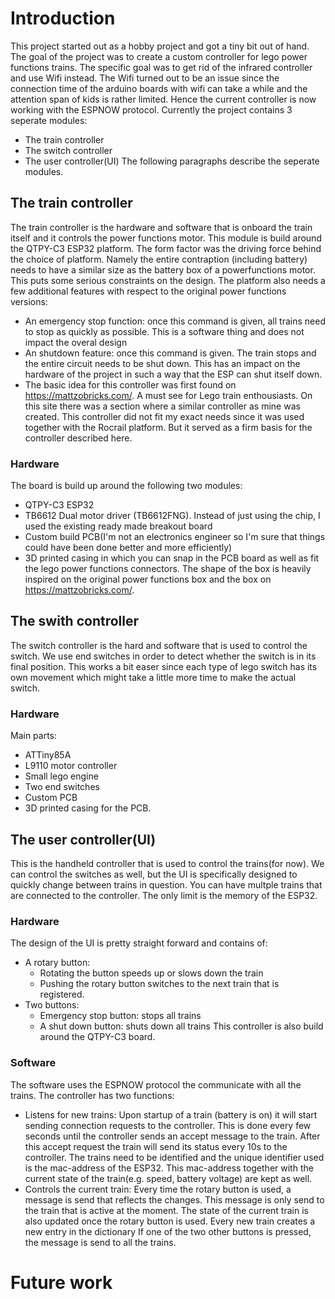 # Introduction
This project started out as a hobby project and got a tiny bit out of hand. The goal of the project was to create a custom controller for lego power functions trains. 
The specific goal was to get rid of the infrared controller and use Wifi instead. The Wifi turned out to be an issue since the connection time of the arduino boards with wifi can take a while and the attention span of 
kids is rather limited. Hence the current controller is now working with the ESPNOW protocol. 
Currently the project contains 3 seperate modules:
+ The train controller
+ The switch controller
+ The user controller(UI)
The following paragraphs describe the seperate modules.

## The train controller
The train controller is the hardware and software that is onboard the train itself and it controls the power functions motor. This module is build around the QTPY-C3 ESP32 platform. 
The form factor was the driving force behind the choice of platform. Namely the entire contraption (including battery) needs to have a similar size as the battery box of a powerfunctions motor. This puts some
serious constraints on the design. The platform also needs a few additional features with respect to the original power functions versions:
+ An emergency stop function: once this command is given, all trains need to stop as quickly as possible. This is a software thing and does not impact the overal design
+ An shutdown feature: once this command is given. The train stops and the entire circuit needs to be shut down. This has an impact on the hardware of the project in such a way that the ESP can shut itself down.
+ The basic idea for this controller was first found on https://mattzobricks.com/. A must see for Lego train enthousiasts. On this site there was a section where a similar controller as mine was created. This controller
  did not fit my exact needs since it was used together with the Rocrail platform. But it served as a firm basis for the controller described here.
 
 ### Hardware
 The board is build up around the following two modules:
 + QTPY-C3 ESP32
 + TB6612 Dual motor driver (TB6612FNG). Instead of just using the chip, I used the existing ready made breakout board
 + Custom build PCB(I'm not an electronics engineer so I'm sure that things could have been done better and more efficiently)
 + 3D printed casing in which you can snap in the PCB board as well as fit the lego power functions connectors. The shape of the box is heavily inspired on the original power functions box and the box on https://mattzobricks.com/.
   
## The swith controller
The switch controller is the hard and software that is used to control the switch. We use end switches in order to detect whether the switch is in its final position. This works a bit easer since each type of lego
switch has its own movement which might take a little more time to make the actual switch.

### Hardware
Main parts:
+ ATTiny85A
+ L9110 motor controller
+ Small lego engine
+ Two end switches
+ Custom PCB
+ 3D printed casing for the PCB.

## The user controller(UI)
This is the handheld controller that is used to control the trains(for now). We can control the switches as well, but the UI is specifically designed to quickly change between trains in question. You can have multple trains
that are connected to the controller. The only limit is the memory of the ESP32.

### Hardware
The design of the UI is pretty straight forward and contains of:
+ A rotary button:
  + Rotating the button speeds up or slows down the train
  + Pushing the rotary button switches to the next train that is registered.
+ Two buttons:
  + Emergency stop button: stops all trains
  + A shut down button: shuts down all trains
This controller is also build around the QTPY-C3 board. 
  
### Software
The software uses the ESPNOW protocol the communicate with all the trains. The controller has two functions:
+ Listens for new trains: Upon startup of a train (battery is on) it will start sending connection requests to the controller. This is done every few seconds until the controller sends an accept message to the train.
  After this accept request the train will send its status every 10s to the controller. The trains need to be identified and the unique identifier used is the mac-address of the ESP32.
  This mac-address together with the current state of the train(e.g. speed, battery voltage) are kept as well.
+ Controls the current train: Every time the rotary button is used, a message is send that reflects the changes. This message is only send to the train that is active at the moment. The state of the current train is also updated once the
    rotary button is used. Every new train creates a new entry in the dictionary
If one of the two other buttons is pressed, the message is send to all the trains.

# Future work



